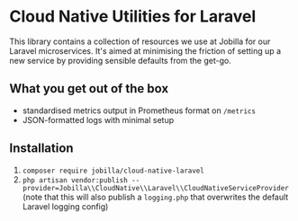 # Cloud Native Utilities for Laravel

This library contains a collection of resources we use at Jobilla for our Laravel
microservices. It's aimed at minimising the friction of setting up a new service
by providing sensible defaults from the get-go.

## What you get out of the box

- standardised metrics output in Prometheus format on `/metrics`
- JSON-formatted logs with minimal setup

## Installation

1. `composer require jobilla/cloud-native-laravel`
1. `php artisan vendor:publish --provider=Jobilla\\CloudNative\\Laravel\\CloudNativeServiceProvider` (note
   that this will also publish a `logging.php` that overwrites the default Laravel logging config)
